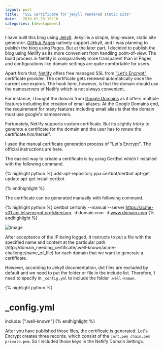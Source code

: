 ```yaml
---
layout: post
title:  "SSL Certificate for jekyll rendered static site"
date:   2018-01-20 19:10
categories: [development]
---
```

I have built this blog using [Jekyll][jekyll]. Jekyll is a simple, blog-aware, static site generator. [GitHub Pages][githubpages] natively support Jekyll, and I was planning to publish the blog using Pages. But at the later part, I decided to publish the blog using Netlify as its more convenient from handling point-of-view. The build process in Netlify is comparatively more transparent than in Pages, and configurations like domain settings are quite comfortable for users.

Apart from that, [Netlify][netlify] offers free managed SSL from ["Let's Encrypt"][letsencrypt] certificate provider. The certificate gets renewed automatically once the current one expires. The hook here, however, is that the domain should use the nameservers of Netlify which is not always convenient.

For instance, I bought the domain from [Google Domains][googledomains] as it offers multiple features including the creation of email aliases. At the Google Domains end, the requirement for many features including email alias is that the domain must use google's nameservers.

Fortunately, Netlify supports custom certificate. But its slightly tricky to generate a certificate for the domain and the user has to renew the certificate him/herself.

I used the manual certificate generation process of "Let's Encrypt". The official instructions are here.

The easiest way to create a certificate is by using CertBot which I installed with the following command.

{% highlight python %}
add-apt-repository ppa:certbot/certbot
apt-get update
apt-get install certbot

{% endhighlight %}

The certificate can be generated manually with following command.

{% highlight python %}
certbot certonly --manual --server https://acme-v01.api.letsencrypt.org/directory -d domain.com -d www.domain.com
{% endhighlight %}

![Image]({{site.url}}/assets/images/posts/letsencrypt.png)

After acceptance of the IP being logged, it instructs to put a file with the specified name and content at the particular path (http://domain_needing_certificate/.well-known/acme-challenge/name_of_file) for each domain that we want to generate a certificate.

However, according to Jekyll documentation, dot files are excluded by default and we need to put the folder or file in the include list. Therefore, I need to specify in `_config.yml`  to include the folder `.well-known`.

{% highlight python %}
# _config.yml
include: [".well-known"]
{% endhighlight %}


After you have published those files, the certificate is generated. Let's Encrypt creates three records, which consist of the `cert.pem chain.pem private.pem`. So I included those keys in the Netlify Domain Settings.



[jekyll]: https://jekyllrb.com
[netlify]: https://www.netlify.com
[googledomains]: https://domains.google
[letsencrypt]: https://letsencrypt.org
[githubpages]: https://pages.github.com/